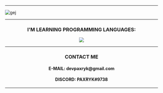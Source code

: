 
<hr>

![gej](https://user-images.githubusercontent.com/118128400/213311388-9eff8ea8-e40f-42da-bab9-3dd098fd4065.png)

<hr>
 <h3 align="center">I'M LEARNING PROGRAMMING LANGUAGES:</h3>


<p align="center">
  <a href="https://skillicons.dev">
    <img src="https://skillicons.dev/icons?i=html,css,js,py,cpp,java" />
  </a>
</p>
<hr>
 <h3 align="center">CONTACT ME</h3>
<h4 align="center">E-MAIL: devpaxryk@gmail.com</h4>
<h4 align="center"> DISCORD: PAXRYK#9738</h4>
<hr>
